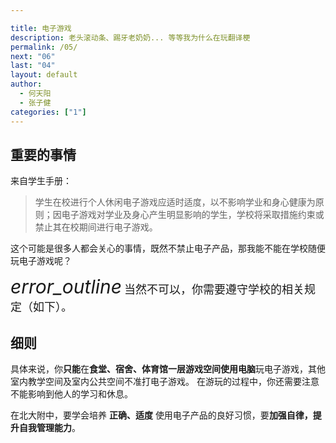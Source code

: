 ```yaml
---

title: 电子游戏
description: 老头滚动条、踢牙老奶奶... 等等我为什么在玩翻译梗
permalink: /05/
next: "06"
last: "04"
layout: default
author:
  - 何天阳
  - 张子健
categories: ["1"]
---
```

<script>
  document.addEventListener('DOMContentLoaded', function() {
    const elems = document.querySelectorAll('.materialboxed');
    const instances = M.Materialbox.init(elems);

  });
</script>


## 重要的事情
来自学生手册：
> 学生在校进行个人休闲电子游戏应适时适度，以不影响学业和身心健康为原则；因电子游戏对学业及身心产生明显影响的学生，学校将采取措施约束或禁止其在校期间进行电子游戏。

这个可能是很多人都会关心的事情，既然不禁止电子产品，那我能不能在学校随便玩电子游戏呢？

<div class="card-panel flex-center accent-text">
    <i style="font-size: 30px;" class="material-icons">error_outline</i>
    <span style="font-size: 18px;">当然不可以，你需要遵守学校的相关规定（如下）。</span>
</div>

## 细则
具体来说，你**只能**在**食堂、宿舍、体育馆一层游戏空间使用电脑**玩电子游戏，其他室内教学空间及室内公共空间不准打电子游戏。
在游玩的过程中，你还需要注意不能影响到他人的学习和休息。



在北大附中，要学会培养 **正确、适度** 使用电子产品的良好习惯，要**加强自律，提升自我管理能力**。
